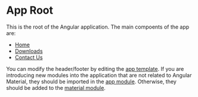 # App Root

This is the root of the Angular application. The main compoents of the app are:

- [Home](home)
- [Downloads](downloads)
- [Contact Us](contact-us)

You can modify the header/footer by editing the [app template](app.component.html). If you are introducing new modules into the application that are not related to Angular Material, they should be imported in the [app module](app.module.ts). Otherwise, they should be added to the [material module](material/material.module.ts).
